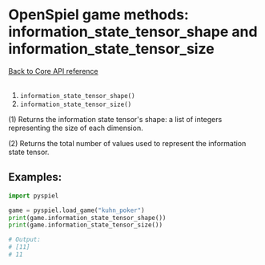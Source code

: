 # OpenSpiel game methods: information_state_tensor_shape and information_state_tensor_size

[Back to Core API reference](../api_reference.md) \
<br>

1.  `information_state_tensor_shape()`
2.  `information_state_tensor_size()`

(1) Returns the information state tensor's shape: a list of integers
representing the size of each dimension.

(2) Returns the total number of values used to represent the information state
tensor.

## Examples:

```python
import pyspiel

game = pyspiel.load_game("kuhn_poker")
print(game.information_state_tensor_shape())
print(game.information_state_tensor_size())

# Output:
# [11]
# 11
```
